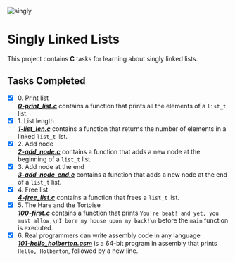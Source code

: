 ![singly](https://github.com/richard-1257/alx-low_level_programming/assets/83041703/ac1d3f5b-d853-4df1-99eb-ff7e5ab7d89f)

# Singly Linked Lists

This project contains __C__ tasks for learning about singly linked lists.

## Tasks Completed

+ [x] 0\. Print list<br/>_**[0-print_list.c](0-print_list.c)**_ contains a function that prints all the elements of a `list_t` list.
+ [x] 1\. List length<br/>_**[1-list_len.c](1-list_len.c)**_ contains a function that returns the number of elements in a linked `list_t` list.
+ [x] 2\. Add node<br/>_**[2-add_node.c](2-add_node.c)**_ contains a function that adds a new node at the beginning of a `list_t` list.
+ [x] 3\. Add node at the end<br/>_**[3-add_node_end.c](3-add_node_end.c)**_ contains a function that adds a new node at the end of a `list_t` list.
+ [x] 4\. Free list<br/>_**[4-free_list.c](4-free_list.c)**_ contains a function that frees a `list_t` list.
+ [x] 5\. The Hare and the Tortoise<br/>_**[100-first.c](100-first.c)**_ contains a function that prints `You're beat! and yet, you must allow,\nI bore my house upon my back!\n` before the `main` function is executed.
+ [x] 6\. Real programmers can write assembly code in any language<br/>_**[101-hello_holberton.asm](101-hello_holberton.asm)**_ is a 64-bit program in assembly that prints `Hello, Holberton`, followed by a new line.
